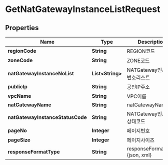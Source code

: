 
# GetNatGatewayInstanceListRequest

## Properties
Name | Type | Description | Notes
------------ | ------------- | ------------- | -------------
**regionCode** | **String** | REGION코드 |  [optional]
**zoneCode** | **String** | ZONE코드 |  [optional]
**natGatewayInstanceNoList** | **List&lt;String&gt;** | NATGateway인스턴스번호리스트 |  [optional]
**publicIp** | **String** | 공인IP주소 |  [optional]
**vpcName** | **String** | VPC이름 |  [optional]
**natGatewayName** | **String** | natGatewayName |  [optional]
**natGatewayInstanceStatusCode** | **String** | NATGateway인스턴스상태코드 |  [optional]
**pageNo** | **Integer** | 페이지번호 |  [optional]
**pageSize** | **Integer** | 페이지사이즈 |  [optional]
**responseFormatType** | **String** | responseFormatType {json, xml} |  [optional]



